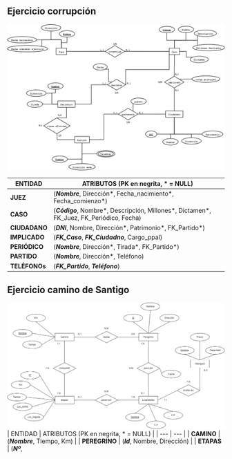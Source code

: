 ## Ejercicio corrupción
![Ejercicio corrupcion](https://github.com/13sauca13/PRG/blob/master/Recursos/Ejercicio%20corrupcion.png)

| ENTIDAD | ATRIBUTOS (PK en negrita, * = NULL) |
| --- | --- |
| **JUEZ** | (***Nombre***, Dirección*, Fecha_nacimiento*, Fecha_comienzo*) |
| **CASO** | (***Código***, Nombre*, Descripción, Millones*, Dictamen*, FK_Juez, FK_Periódico, Fecha) |
| **CIUDADANO** | (***DNI***, Nombre, Dirección*, Patrimonio*, FK_Partido*) |
| **IMPLICADO** | (***FK_Caso***, ***FK_Ciudadno***, Cargo_ppal) |
| **PERIÓDICO** | (***Nombre***, Dirección*, Tirada*, FK_Partido*) |
| **PARTIDO** | (***Nombre***, Dirección*, Teléfono) |
| **TELÉFONOs** | (***FK_Partido***, ***Teléfono***) |

## Ejercicio camino de Santigo
![Ejercicio camino de Santigo](https://github.com/13sauca13/PRG/blob/master/Recursos/Ejercicio%20camino%20de%20santiago.png)
| ENTIDAD | ATRIBUTOS (PK en negrita, * = NULL) |
| --- | --- |
| **CAMINO** | (***Nombre***, Tiempo, Km) |
| **PEREGRINO** | (***Id***, Nombre, Dirección) |
| **ETAPAS** | (***Nº***,

